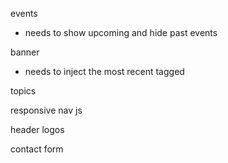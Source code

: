 
events
 - needs to show upcoming and hide past events

banner
 - needs to inject the most recent tagged

topics

responsive nav js

header logos

contact form
